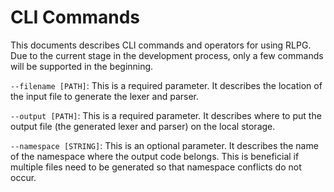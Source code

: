 # CLI Commands

This documents describes CLI commands and operators for using RLPG.
Due to the current stage in the development process, only a few
commands will be supported in the beginning.

`--filename [PATH]`:
This is a required parameter.
It describes the location of the input file to generate the lexer and parser.

`--output [PATH]`:
This is a required parameter.
It describes where to put the output file (the generated lexer and parser) on the local storage.

`--namespace [STRING]`:
This is an optional parameter.
It describes the name of the namespace where the output code belongs.
This is beneficial if multiple files need to be generated so that namespace conflicts do not occur.

